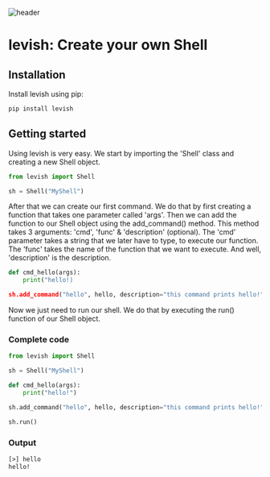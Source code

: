 ![header](media/header.png)

# levish: Create your own Shell

## Installation

Install levish using pip:

```txt
pip install levish
```

## Getting started

Using levish is very easy. We start by importing the 'Shell' class and creating a new Shell object.

```python
from levish import Shell

sh = Shell("MyShell")
```

After that we can create our first command. We do that by first creating a function that takes one parameter called 'args'. Then we can add the function to our Shell object using the add_command() method. This method takes 3 arguments: 'cmd', 'func' & 'description' (optional). The 'cmd' parameter takes a string that we later have to type, to execute our function. The 'func' takes the name of the function that we want to execute. And well, 'description' is the description.

```python
def cmd_hello(args):
    print("hello!)

sh.add_command("hello", hello, description="this command prints hello!")
```

Now we just need to run our shell. We do that by executing the run() function of our Shell object.

### Complete code

```python
from levish import Shell

sh = Shell("MyShell")

def cmd_hello(args):
    print("hello!")

sh.add_command("hello", hello, description="this command prints hello!")

sh.run()
```

### Output

```txt
[>] hello
hello!
```
